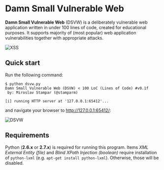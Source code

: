 Damn Small Vulnerable Web
=========

**Damn Small Vulnerable Web** (DSVW) is a deliberately vulnerable web application written in under 100 lines of code, created for educational purposes. It supports majority of (most popular) web application vulnerabilities together with appropriate attacks.

![XSS](http://i.imgur.com/BoSOgJs.png)

Quick start
----

Run the following command:
```
$ python dsvw.py 
Damn Small Vulnerable Web (DSVW) < 100 LoC (Lines of Code) #v0.1f
 by: Miroslav Stampar (@stamparm)

[i] running HTTP server at '127.0.0.1:65412'...
```

and navigate your browser to http://127.0.0.1:65412/:

![DSVW](http://i.imgur.com/AAE7bX1.png)

Requirements
----

Python (**2.6.x** or **2.7.x**) is required for running this program. Items *XML External Entity (file)* and *Blind XPath Injection (boolean)* require installation of `python-lxml` (e.g. `apt-get install python-lxml`). Otherwise, those will be disabled.
